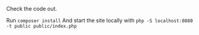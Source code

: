 Check the code out.

Run `composer install`
And start the site locally with `php -S localhost:8080 -t public public/index.php` 